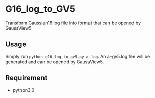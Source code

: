 # G16_log_to_GV5
Transform Gaussian16 log file into format that can be opened by GaussView5

## Usage
Simply run ```python g16_log_to_gv5.py a.log```. An a-gv5.log file will be generated and can be opened by GaussView5.

## Requirement
- python3.0
